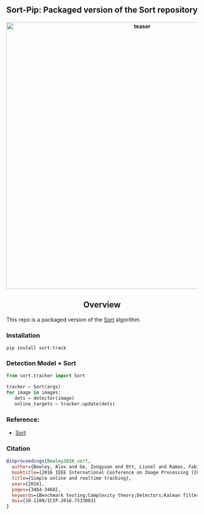<div align="center">
<h2>
  Sort-Pip: Packaged version of the Sort repository  
</h2>
<h4>
    <img width="700" alt="teaser" src="https://github.com/kadirnar/sort-pip/blob/05b7b968926a40324c7162041d875d6b53a02651/doc/sort_video.gif">
</h4>
</div>

## <div align="center">Overview</div>

This repo is a packaged version of the [Sort](https://github.com/abewley/sort) algorithm.
### Installation
```
pip install sort-track
```

### Detection Model + Sort 
```python
from sort.tracker import Sort

tracker = Sort(args)
for image in images:
   dets = detector(image)
   online_targets = tracker.update(dets)
```
### Reference:
 - [Sort](https://github.com/abewley/sort)

### Citation
```bibtex
@inproceedings{Bewley2016_sort,
  author={Bewley, Alex and Ge, Zongyuan and Ott, Lionel and Ramos, Fabio and Upcroft, Ben},
  booktitle={2016 IEEE International Conference on Image Processing (ICIP)},
  title={Simple online and realtime tracking},
  year={2016},
  pages={3464-3468},
  keywords={Benchmark testing;Complexity theory;Detectors;Kalman filters;Target tracking;Visualization;Computer Vision;Data Association;Detection;Multiple Object Tracking},
  doi={10.1109/ICIP.2016.7533003}
}
```
